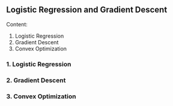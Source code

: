 ## Logistic Regression and Gradient Descent

Content:

1. Logistic Regression
2. Gradient Descent
3. Convex Optimization

### 1. Logistic Regression

### 2. Gradient Descent

### 3. Convex Optimization